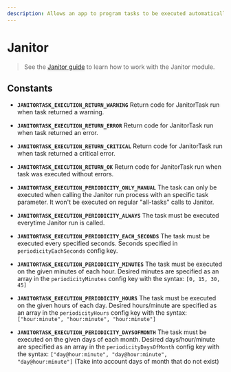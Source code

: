 ```yaml
---
description: Allows an app to program tasks to be executed automatically and periodically.
---
```


# Janitor

> See the [Janitor guide](../../guide/janitor-guide.md) to learn how to work with the Janitor module.

## Constants

* **`JANITORTASK_EXECUTION_RETURN_WARNING`** Return code for JanitorTask run when task returned a warning.
* **`JANITORTASK_EXECUTION_RETURN_ERROR`** Return code for JanitorTask run when task returned an error.
* **`JANITORTASK_EXECUTION_RETURN_CRITICAL`** Return code for JanitorTask run when task returned a critical error.
* **`JANITORTASK_EXECUTION_RETURN_OK`** Return code for JanitorTask run when task was executed without errors.



* **`JANITORTASK_EXECUTION_PERIODICITY_ONLY_MANUAL`** The task can only be executed when calling the Janitor run process with an specific task parameter. It won't be executed on regular "all-tasks" calls to Janitor.
* **`JANITORTASK_EXECUTION_PERIODICITY_ALWAYS`** The task must be executed everytime Janitor run is called.
* **`JANITORTASK_EXECUTION_PERIODICITY_EACH_SECONDS`** The task must be executed every specified seconds. Seconds specified in `periodicityEachSeconds` config key.
* **`JANITORTASK_EXECUTION_PERIODICITY_MINUTES`** The task must be executed on the given minutes of each hour. Desired minutes are specified as an array in the `periodicityMinutes` config key with the syntax: `[0, 15, 30, 45]`
* **`JANITORTASK_EXECUTION_PERIODICITY_HOURS`** The task must be executed on the given hours of each day. Desired hours/minute are specified as an array in the `periodicityHours` config key with the syntax: `["hour:minute", "hour:minute", "hour:minute"]`
* **`JANITORTASK_EXECUTION_PERIODICITY_DAYSOFMONTH`** The task must be executed on the given days of each month. Desired days/hour/minute are specified as an array in the `periodicityDaysOfMonth` config key with the syntax: `["day@hour:minute", "day@hour:minute", "day@hour:minute"]` \(Take into account days of month that do not exist\)



